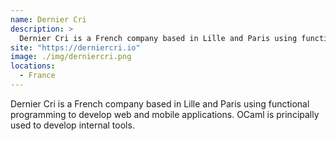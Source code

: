 ```yaml
---
name: Dernier Cri
description: > 
  Dernier Cri is a French company based in Lille and Paris using functional programming to develop web and mobile applications.
site: "https://derniercri.io"
image: ./img/derniercri.png
locations: 
  - France
---
```


Dernier Cri is a French company based in Lille and Paris using functional programming to develop web and mobile applications. OCaml is principally used to develop internal tools.
